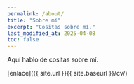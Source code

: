 ```yaml
---
permalink: /about/
title: "Sobre mí"
excerpt: "Cositas sobre mí."
last_modified_at: 2025-04-08
toc: false
---
```


Aquí hablo de cositas sobre mí.

[enlace]({{ site.url }}{{ site.baseurl }}/cv/)
